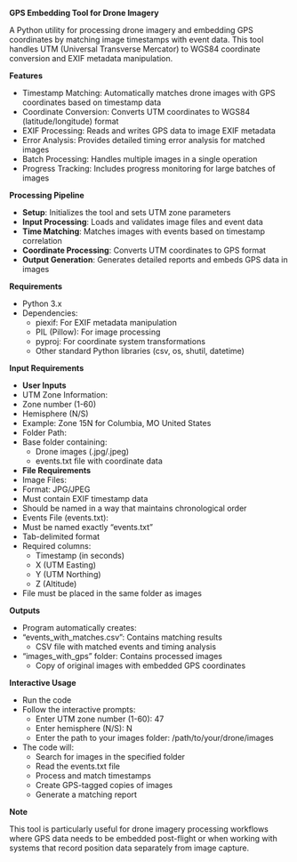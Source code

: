 **GPS Embedding Tool for Drone Imagery**

A Python utility for processing drone imagery and embedding GPS coordinates by matching image timestamps with event data. This tool handles UTM (Universal Transverse Mercator) to WGS84 coordinate conversion and EXIF metadata manipulation.

**Features**

- Timestamp Matching: Automatically matches drone images with GPS coordinates based on timestamp data
- Coordinate Conversion: Converts UTM coordinates to WGS84 (latitude/longitude) format
- EXIF Processing: Reads and writes GPS data to image EXIF metadata
- Error Analysis: Provides detailed timing error analysis for matched images
- Batch Processing: Handles multiple images in a single operation
- Progress Tracking: Includes progress monitoring for large batches of images

**Processing Pipeline**

- **Setup**: Initializes the tool and sets UTM zone parameters
- **Input Processing**: Loads and validates image files and event data
- **Time Matching**: Matches images with events based on timestamp correlation
- **Coordinate Processing**: Converts UTM coordinates to GPS format
- **Output Generation**: Generates detailed reports and embeds GPS data in images

**Requirements**

- Python 3.x
- Dependencies:
  - piexif: For EXIF metadata manipulation
  - PIL (Pillow): For image processing
  - pyproj: For coordinate system transformations
  - Other standard Python libraries (csv, os, shutil, datetime)

**Input Requirements**

- **User Inputs**
- UTM Zone Information:
- Zone number (1-60)
- Hemisphere (N/S)
- Example: Zone 15N for Columbia, MO United States
- Folder Path:
- Base folder containing:
  - Drone images (.jpg/.jpeg)
  - events.txt file with coordinate data
- **File Requirements**
- Image Files:
- Format: JPG/JPEG
- Must contain EXIF timestamp data
- Should be named in a way that maintains chronological order
- Events File (events.txt):
- Must be named exactly “events.txt”
- Tab-delimited format
- Required columns:
  - Timestamp (in seconds)
  - X (UTM Easting)
  - Y (UTM Northing)
  - Z (Altitude)
- File must be placed in the same folder as images

**Outputs**

- Program automatically creates:
- “events_with_matches.csv”: Contains matching results
  - CSV file with matched events and timing analysis
- “images_with_gps” folder: Contains processed images
  - Copy of original images with embedded GPS coordinates

**Interactive Usage**

- Run the code
- Follow the interactive prompts:
  - Enter UTM zone number (1-60): 47
  - Enter hemisphere (N/S): N
  - Enter the path to your images folder: /path/to/your/drone/images
- The code will:
  - Search for images in the specified folder
  - Read the events.txt file
  - Process and match timestamps
  - Create GPS-tagged copies of images
  - Generate a matching report

**Note**

This tool is particularly useful for drone imagery processing workflows where GPS data needs to be embedded post-flight or when working with systems that record position data separately from image capture.